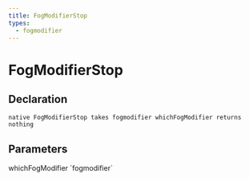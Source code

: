 ```yaml
---
title: FogModifierStop
types:
  - fogmodifier
---
```


# FogModifierStop

## Declaration

```
native FogModifierStop takes fogmodifier whichFogModifier returns nothing
```

## Parameters
<dl>
  <dt>whichFogModifier `fogmodifier`</dt>
  <dd></dd>
</dl>
